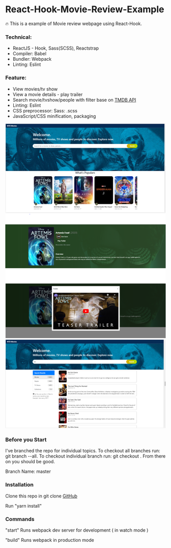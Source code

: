 # React-Hook-Movie-Review-Example

🔥 This is a example of Movie review webpage using React-Hook.
### Technical:
  + ReactJS - Hook, Sass(SCSS), Reactstrap
  + Compiler: Babel
  + Bundler: Webpack
  + Linting: Eslint
### Feature: 
  + View movies/tv show
  + View a movie details - play trailer
  + Search movie/tvshow/people with filter base on [TMDB API](https://developers.themoviedb.org/3/getting-started/introduction)
  + Linting: Eslint
  + CSS preprocessor: Sass: .scss
  + JavaScript/CSS minification, packaging


![Demo Image 1](/readmeImg/demo1.PNG)
![Demo Image 2](/readmeImg/demo2.PNG)
![Demo Image 3](/readmeImg/demo3.PNG)
![Demo Image 4](/readmeImg/demo4.PNG)

### Before you Start
I've branched the repo for individual topics. To checkout all branches run: git branch --all. To checkout individual branch run: git checkout <branch name>. From there on you should be good.

Branch Name: master

### Installation
Clone this repo in git clone [GitHub](React-Hook-Movie-Review)

Run "yarn install"


### Commands
"start" Runs webpack dev server for development ( in watch mode )

"build" Runs webpack in production mode
